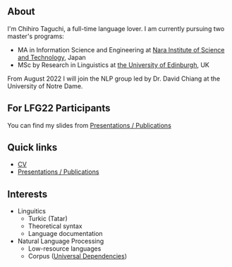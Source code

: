 ## About

I'm Chihiro Taguchi, a full-time language lover.
I am currently pursuing two master's programs:
- MA in Information Science and Engineering at [Nara Institute of Science and Technology](http://www.naist.jp/en/), Japan
- MSc by Research in Linguistics at [the University of Edinburgh](https://www.ed.ac.uk/), UK

From August 2022 I will join the NLP group led by Dr. David Chiang at the University of Notre Dame. <br />

## For LFG22 Participants
You can find my slides from [Presentations / Publications](./pub.md)

## Quick links
- [CV](./assets/pdf/CV.pdf)
- [Presentations / Publications](./pub.md)

## Interests
- Linguitics
    - Turkic (Tatar)
    - Theoretical syntax
    - Language documentation
- Natural Language Processing
    - Low-resource languages
    - Corpus ([Universal Dependencies](https://universaldependencies.org/))